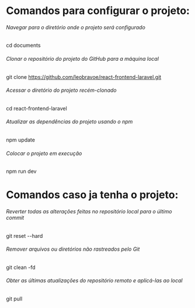 # Comandos para configurar o projeto:

###### Navegar para o diretório onde o projeto será configurado
cd documents

###### Clonar o repositório do projeto do GitHub para a máquina local
git clone https://github.com/leobravoe/react-frontend-laravel.git

###### Acessar o diretório do projeto recém-clonado
cd react-frontend-laravel

###### Atualizar as dependências do projeto usando o npm
npm update

###### Colocar o projeto em execução
npm run dev

# Comandos caso ja tenha o projeto:

###### Reverter todas as alterações feitas no repositório local para o último commit
git reset --hard

###### Remover arquivos ou diretórios não rastreados pelo Git
git clean -fd

###### Obter as últimas atualizações do repositório remoto e aplicá-las ao local
git pull
